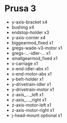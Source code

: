 Prusa 3
======
* y-axis-bracket       x4
* bushing              x4
* endstop-holder       x3
* y-axis-corner        x4
* biggearmod_fixed     x1
* gregs-wade-v3-motor  x1
* gregs-...-idler-...  x1
* smallgearmod_fixed   x1
* x-carriage           x1
* x-end-idler-abs      x1
* x-end-motor-abs      x1
* y-belt-holder        x1
* y-drivetrain-idler   x1
* y-drivetrain-motor   x1
* z-axis_..._left      x1
* z-axis_..._right     x1
* z-axis-motor-left    x1
* z-axis-motor-right   x1
* j-head-mount         optional x1
